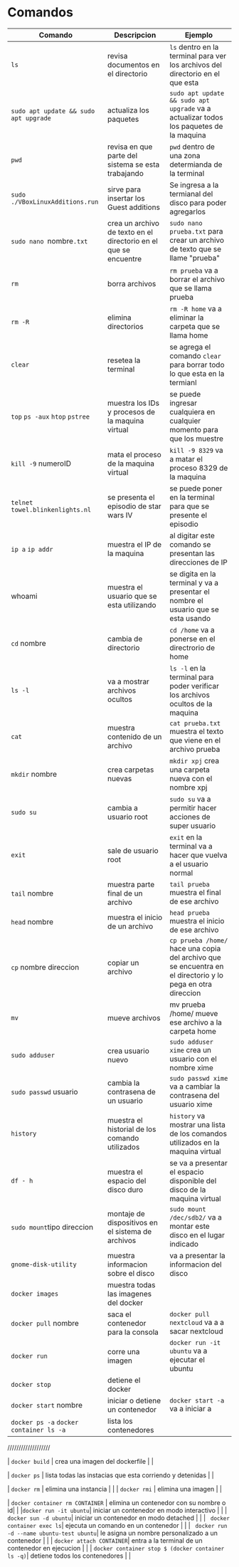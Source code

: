 # Comandos
| Comando | Descripcion | Ejemplo |
| ------- | ------------ | -------- |
| `ls` | revisa documentos en el directorio | `ls` dentro en la terminal para ver los archivos del directorio en el que esta |
| `sudo apt update && sudo apt upgrade`| actualiza los paquetes | `sudo apt update && sudo apt upgrade` va a actualizar todos los paquetes de la maquina |
| `pwd` | revisa en que parte del sistema se esta trabajando | `pwd` dentro de una zona determianda de la terminal |
| `sudo ./VBoxLinuxAdditions.run` | sirve para insertar los Guest additions | Se ingresa a la termianal del disco para poder agregarlos |
| `sudo nano `nombre`.txt` | crea un archivo de texto en el directorio en el que se encuentre | `sudo nano prueba.txt` para crear un archivo de texto que se llame "prueba" |
| `rm` | borra archivos | `rm prueba` va a borrar el archivo que se llama prueba |
| `rm -R` | elimina directorios | `rm -R home` va a eliminar la carpeta que se llama home |
| `clear` | resetea la terminal | se agrega el comando `clear` para borrar todo lo que esta en la termianl |
| `top` `ps -aux` `htop` `pstree` | muestra los IDs y procesos de la maquina virtual | se puede ingresar cualquiera en cualquier momento para que los muestre |
| `kill -9` numeroID | mata el proceso de la maquina virtual | `kill -9 8329` va a matar el proceso 8329 de la maquina |
| `telnet towel.blinkenlights.nl` | se presenta el episodio de star wars IV | se puede poner en la terminal para que se presente el episodio |
| `ip a` `ip addr` | muestra el IP de la maquina | al digitar este comando se presentan las direcciones de IP | 
| whoami | muestra el usuario que se esta utilizando | se digita en la terminal y va a presentar el nombre el usuario que se esta usando |
| `cd` nombre | cambia de directorio | `cd /home` va a ponerse en el directrorio de home |
| `ls -l` | va a mostrar archivos ocultos | `ls -l` en la terminal para poder verificar los archivos ocultos de la maquina |
| `cat` | muestra contenido de un archivo | `cat prueba.txt` muestra el texto que viene en el archivo prueba|
| `mkdir` nombre | crea carpetas nuevas | `mkdir xpj` crea una carpeta nueva con el nombre xpj |
| `sudo su` | cambia a usuario root| `sudo su` va a permitir hacer acciones de super usuario|
| `exit` | sale de usuario root |`exit` en la terminal va a hacer que vuelva a el usuario normal|
| `tail` nombre | muestra parte final de un archivo | `tail prueba` muestra el final de ese archivo |
| `head` nombre | muestra el inicio de un archivo | `head prueba` muestra el inicio de ese archivo |
| `cp` nombre direccion | copiar un archivo | `cp prueba /home/` hace una copia del archivo que se encuentra en el directorio y lo pega en otra direccion |
| `mv` | mueve archivos | mv prueba /home/ mueve ese archivo a la carpeta home |
| `sudo adduser` | crea usuario nuevo | `sudo adduser xime` crea un usuario con el nombre xime |
| `sudo passwd` usuario | cambia la contrasena de un usuario| `sudo passwd xime` va a cambiar la contrasena del usuario xime|
| `history` | muestra el historial de los comando utilizados | `history` va mostrar una lista de los comandos utilizados en la maquina virtual|
| `df - h` | muestra el espacio del disco duro | se va a presentar el espacio disponible del disco de la maquina virtual|
| `sudo mount`tipo direccion| montaje de dispositivos en el sistema de archivos | `sudo mount /dec/sdb2/` va a montar este disco en el lugar indicado|
| `gnome-disk-utility` | muestra informacion sobre el disco | va a presentar la informacion del disco |
| `docker images` | muestra todas las imagenes del docker  | |
| `docker pull` nombre | saca el contenedor para la consola | `docker pull nextcloud` va a a sacar nextcloud |
| `docker run` | corre una imagen |`docker run -it ubuntu` va a ejecutar el ubuntu|
| `docker stop` | detiene el docker | |
| `docker start` nombre | iniciar o detiene un contenedor | `docker start -a` va a iniciar a |
| `docker ps -a` `docker container ls -a`| lista los contenedores | |
///////////////////



| `docker build` | crea una imagen del dockerfile | |

| `docker ps` | lista todas las instacias que esta corriendo y detenidas | |

| `docker rm` | elimina una instancia | |
| `docker rmi` | elimina una imagen | |


| `docker container rm CONTAINER` | elimina un contenedor con su nombre o id| |
|`docker run -it ubuntu`| iniciar un contenedor en modo interactivo | |
| ` docker sun -d ubuntu`| iniciar un contenedor en modo detached | |
| ` docker container exec ls`| ejecuta un comando en un contenedor | |
| ` docker run -d --name ubuntu-test ubuntu`| le asigna un nombre personalizado a un contenedor | |
| `docker attach CONTAINER`| entra a la terminal de un contenedor en ejecucion | |
| `docker container stop $ (docker container ls -q)`| detiene todos los contenedores | |

